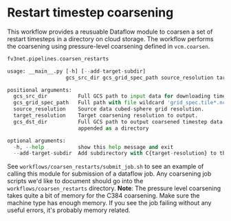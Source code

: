 Restart timestep coarsening
===========================

This workflow provides a reusuable Dataflow module to coarsen a set of restart
timesteps in a directory on cloud storage.  The workflow performs the coarsening
using pressure-level coarsening defined in `vcm.coarsen`.

```python
fv3net.pipelines.coarsen_restarts

usage: __main__.py [-h] [--add-target-subdir]
                   gcs_src_dir gcs_grid_spec_path source_resolution target_resolution gcs_dst_dir

positional arguments:
  gcs_src_dir          Full GCS path to input data for downloading timesteps.
  gcs_grid_spec_path   Full path with file wildcard 'grid_spec.tile*.nc' to select grid spec files with same resolution as the source data.
  source_resolution    Source data cubed-sphere grid resolution.
  target_resolution    Target coarsening resolution to output.
  gcs_dst_dir          Full GCS path to output coarsened timestep data. Defaults to input pathwith target resolution
                       appended as a directory

optional arguments:
  -h, --help           show this help message and exit
  --add-target-subdir  Add subdirectory with C{target-resolution} to the specified destination directory.

```

See `workflows/coarsen_restarts/submit_job.sh` to see an example of calling this
module for submission of a dataflow job.  Any coarsening job scripts we'd like to document
should go into the `workflows/coarsen_restarts` directory.
**Note**: The pressure level coarsening takes quite a bit of memory
for the C384 coarsening.  Make sure the machine type has enough memory.  If you
see the job failing without any useful errors, it's probably memory related.
